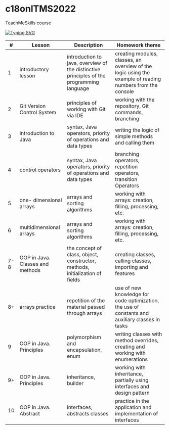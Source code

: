 # c18onlTMS2022

TeachMeSkills course

[![Typing SVG](https://readme-typing-svg.herokuapp.com?font=Fira+Code&size=25&color=730EC4&multiline=true&width=435&height=100&lines=oooo+you+Teach+Me+tra-la-la;my+Skills+din-don++++)](https://git.io/typing-svg)

| #   | Lesson                           | Description                                                                              |Homework theme |
|-----|----------------------------------|------------------------------------------------------------------------------------------|-------- |
| 1   | introductory lesson              | introduction to java, overview of the distinctive principles of the programming language |creating modules, classes, an overview of the logic using the example of reading numbers from the console |
| 2   | Git Version Control System       | principles of working with Git via IDE                                                   |working with the repository, Git commands, branching|
| 3   | introduction to Java             | syntax, Java operators, priority of operations and data types                            |writing the logic of simple methods and calling them|
| 4   | control operators                | syntax, Java operators, priority of operations and data types                            |branching operators, repetition operators, transition Operators|
| 5   | one- dimensional arrays          | arrays and sorting algorithms                                                            |working with arrays: creation, filling, processing, etc.|
| 6   | multidimensional arrays          | arrays and sorting algorithms                                                            |working with arrays: creation, filling, processing, etc.|
| 7-8 | OOP in Java. Classes and methods | the concept of class, object, constructor, methods, initialization of fields             |creating classes, calling classes, importing and features|
| 8+  | arrays practice                  | repetition of the material passed through arrays                                         |use of new knowledge for code optimization, the use of constants and auxiliary classes in tasks|
| 9   | OOP in Java. Principles          | polymorphism and encapsulation, enum                                                     |writing classes with method overrides, creating and working with enumerations|
| 9+  | OOP in Java. Principles          | inheritance, builder                                                                     |working with inheritance, partially using interfaces and design pattern|
| 10  | OOP in Java. Abstract            | interfaces, abstracts classes                                                            |practice in the application and implementation of interfaces|